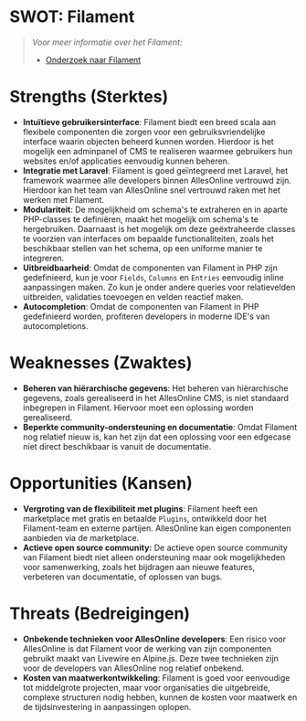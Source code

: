 # **SWOT: Filament**

>_Voor meer informatie over het Filament:_
> * [Onderzoek naar Filament](./OnderzoekNaarFilament.md)

# Strengths (Sterktes)

* **Intuïtieve gebruikersinterface**: Filament biedt een breed scala aan flexibele componenten die zorgen voor een gebruiksvriendelijke interface waarin objecten beheerd kunnen worden. Hierdoor is het mogelijk een adminpanel of CMS te realiseren waarmee gebruikers hun websites en/of applicaties eenvoudig kunnen beheren.
* **Integratie met Laravel**: Filament is goed geïntegreerd met Laravel, het framework waarmee alle developers binnen AllesOnline vertrouwd zijn. Hierdoor kan het team van AllesOnline snel vertrouwd raken met het werken met Filament.
* **Modulariteit**: De mogelijkheid om schema's te extraheren en in aparte PHP-classes te definiëren, maakt het mogelijk om schema's te hergebruiken. Daarnaast is het mogelijk om deze geëxtraheerde classes te voorzien van interfaces om bepaalde functionaliteiten, zoals het beschikbaar stellen van het schema, op een uniforme manier te integreren.
* **Uitbreidbaarheid**: Omdat de componenten van Filament in PHP zijn gedefinieerd, kun je voor `Fields`, `Columns` en `Entries` eenvoudig inline aanpassingen maken. Zo kun je onder andere queries voor relatievelden uitbreiden, validaties toevoegen en velden reactief maken.
* **Autocompletion**: Omdat de componenten van Filament in PHP gedefinieerd worden, profiteren developers in moderne IDE's van autocompletions. 

# Weaknesses (Zwaktes)

* **Beheren van hiërarchische gegevens**: Het beheren van hiërarchische gegevens, zoals gerealiseerd in het AllesOnline CMS, is niet standaard inbegrepen in Filament. Hiervoor moet een oplossing worden gerealiseerd.
* **Beperkte community-ondersteuning en documentatie**: Omdat Filament nog relatief nieuw is, kan het zijn dat een oplossing voor een edgecase niet direct beschikbaar is vanuit de documentatie.

# Opportunities (Kansen)

* **Vergroting van de flexibiliteit met plugins**: Filament heeft een marketplace met gratis en betaalde `Plugins`, ontwikkeld door het Filament-team en externe partijen. AllesOnline kan eigen componenten aanbieden via de marketplace.
* **Actieve open source community:** De actieve open source community van Filament biedt niet alleen ondersteuning maar ook mogelijkheden voor samenwerking, zoals het bijdragen aan nieuwe features, verbeteren van documentatie, of oplossen van bugs.

# Threats (Bedreigingen)

* **Onbekende technieken voor AllesOnline developers**: Een risico voor AllesOnline is dat Filament voor de werking van zijn componenten gebruikt maakt van Livewire en Alpine.js. Deze twee technieken zijn voor de developers van AllesOnline nog relatief onbekend.
* **Kosten van maatwerkontwikkeling**: Filament is goed voor eenvoudige tot middelgrote projecten, maar voor organisaties die uitgebreide, complexe structuren nodig hebben, kunnen de kosten voor maatwerk en de tijdsinvestering in aanpassingen oplopen.